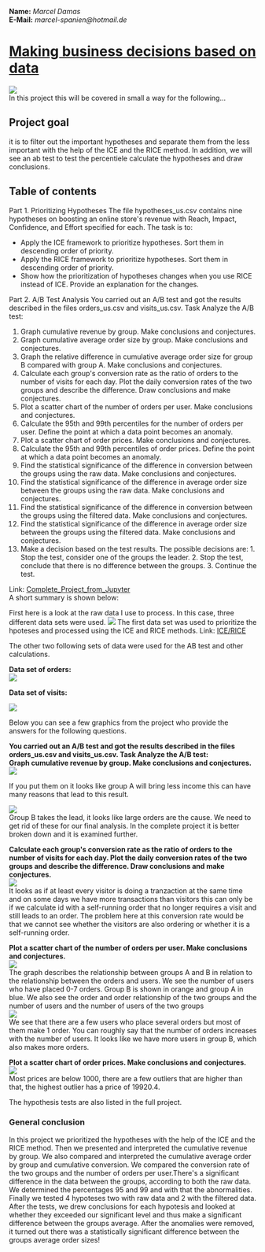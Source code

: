 
**Name:** _Marcel Damas_   
**E-Mail:** _marcel-spanien@hotmail.de_ 
  
# <u>Making business decisions based on data</u>



![](Data-Feedback-Loop-2.png)      
In this project this will be covered in small a way for the following...

## Project goal   

it is to filter out the important hypotheses and separate them from the less important with the help of the ICE and the RICE method. In addition, we will see an ab test to test the percentiele calculate the hypotheses and draw conclusions.  
   
<a name="table_of_contents"></a>

## Table of contents
  
Part 1. Prioritizing Hypotheses
The file hypotheses_us.csv contains nine hypotheses on boosting an online store's revenue with Reach, Impact, Confidence, and Effort specified for each.
The task is to:

   * Apply the ICE framework to prioritize hypotheses. Sort them in descending order of priority. 
   * Apply the RICE framework to prioritize hypotheses. Sort them in descending order of priority. 
   * Show how the prioritization of hypotheses changes when you use RICE instead of ICE. Provide an explanation for the changes. 

Part 2. A/B Test Analysis
You carried out an A/B test and got the results described in the files orders_us.csv and visits_us.csv.
Task
Analyze the A/B test:

   1. Graph cumulative revenue by group. Make conclusions and conjectures.
   2. Graph cumulative average order size by group. Make conclusions and conjectures. 
   3. Graph the relative difference in cumulative average order size for group B compared with group A. Make conclusions and conjectures.
   4. Calculate each group's conversion rate as the ratio of orders to the number of visits for each day. Plot the daily conversion rates of the two groups and describe the difference. Draw conclusions and make conjectures.
   5. Plot a scatter chart of the number of orders per user. Make conclusions and conjectures.
   6. Calculate the 95th and 99th percentiles for the number of orders per user. Define the point at which a data point becomes an anomaly. 
   7. Plot a scatter chart of order prices. Make conclusions and conjectures.
   8. Calculate the 95th and 99th percentiles of order prices. Define the point at which a data point becomes an anomaly. 
   9. Find the statistical significance of the difference in conversion between the groups using the raw data. Make conclusions and conjectures. 
   10. Find the statistical significance of the difference in average order size between the groups using the raw data. Make conclusions and conjectures.
   11. Find the statistical significance of the difference in conversion between the groups using the filtered data. Make conclusions and conjectures.
   12. Find the statistical significance of the difference in average order size between the groups using the filtered data. Make conclusions and conjectures.
   13. Make a decision based on the test results. The possible decisions are: 1. Stop the test, consider one of the groups the leader. 2. Stop the test, conclude that there is no difference between the groups. 3. Continue the test.

Link: [Complete_Project_from_Jupyter](https://github.com/marceldamas/How_to_making_business_decisions_based_on_data/blob/main/Business_decitions/Making_Business_Decisions_Based_on_Data.ipynb)   
A short summary is shown below:

First here is a look at the raw data I use to process. In this case, three different data sets were used.
![](b3.png)
The first data set was used to prioritize the hpoteses and processed using the ICE and RICE methods.
Link: [ICE/RICE](https://sudonull.com/post/11679-RICE-and-ICE-Scoring-simple-prioritization-techniques-for-advanced-product-managers)

The other two following sets of data were used for the AB test and other calculations.    
  
**Data set of orders:**  
![](b2.png)    
  
**Data set of visits:**  
  
![](b1.png)  
  
Below you can see a few graphics from the project who provide the answers for the following questions.  

**You carried out an A/B test and got the results described in the files orders_us.csv and visits_us.csv. Task Analyze the A/B test:    
Graph cumulative revenue by group. Make conclusions and conjectures.**  
![](pic0.png)    
  
If you put them on it looks like group A will bring less income this can have many reasons that lead to this result.  
  
![](pic1.png)    
Group B takes the lead, it looks like large orders are the cause. We need to get rid of these for our final analysis. In the complete project it is better broken down and it is examined further.  
  
**Calculate each group's conversion rate as the ratio of orders to the number of visits for each day. Plot the daily conversion rates of the two groups and describe the difference. Draw conclusions and make conjectures.**  
![](pic2.png)     
It looks as if at least every visitor is doing a tranzaction at the same time and on some days we have more transactions than visitors this can only be if we calculate id with a self-running order that no longer requires a visit and still leads to an order. The problem here at this conversion rate would be that we cannot see whether the visitors are also ordering or whether it is a self-running order.  
   
**Plot a scatter chart of the number of orders per user. Make conclusions and conjectures.**    
![](pic3.png)  
The graph describes the relationship between groups A and B in relation to the relationship between the orders and users. We see the number of users who have placed 0-7 orders. Group B is shown in orange and group A in blue. We also see the order and order relationship of the two groups and the number of users and the number of users of the two groups  
![](pic4.png)    
We see that there are a few users who place several orders but most of them make 1 order. You can roughly say that the number of orders increases with the number of users. It looks like we have more users in group B, which also makes more orders.  
  
**Plot a scatter chart of order prices. Make conclusions and conjectures.**  
![](pic5.png)   
Most prices are below 1000, there are a few outliers that are higher than that, the highest outlier has a price of 19920.4.  
  
The hypothesis tests are also listed in the full project.  
  
###  General conclusion  
  
In this project we prioritized the hypotheses with the help of the ICE and the RICE method. Then we presented and interpreted the cumulative revenue by group. We also compared and interpreted the cumulative average order by group and cumulative conversion. We compared the conversion rate of the two groups and the number of orders per user.There's a significant difference in the data between the groups, according to both the raw data. We determined the percentages 95 and 99 and with that the abnormalities. Finally we tested 4 hypoteses two with raw data and 2 with the filtered data. After the tests, we drew conclusions for each hypotesis and looked at whether they exceeded our significant level and thus make a significant difference between the groups average. After the anomalies were removed, it turned out there was a statistically significant difference between the groups average order sizes!  